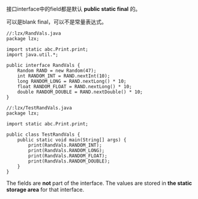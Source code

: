 接口interface中的field都是默认 **public static final** 的。

可以是blank final，可以不是常量表达式。

    //:lzx/RandVals.java
    package lzx;
    
    import static abc.Print.print;
    import java.util.*;
    
    public interface RandVals {
    	Random RAND = new Random(47);
    	int RANDOM_INT = RAND.nextInt(10);
    	long RANDOM_LONG = RAND.nextLong() * 10;
    	float RANDOM_FLOAT = RAND.nextLong() * 10;
    	double RANDOM_DOUBLE = RAND.nextDouble() * 10;
    }
    
    //:lzx/TestRandVals.java
    package lzx;
    
    import static abc.Print.print;
    
    public class TestRandVals {
    	public static void main(String[] args) {
    		print(RandVals.RANDOM_INT);
    		print(RandVals.RANDOM_LONG);
    		print(RandVals.RANDOM_FLOAT);
    		print(RandVals.RANDOM_DOUBLE);
    	}
    }

The fields are **not** part of the interface. The values are stored in **the static storage
area** for that interface.